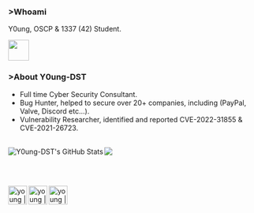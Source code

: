 ### >Whoami

Y0ung, OSCP & 1337 (42) Student.

<img width="42px" src="[https://media.discordapp.net/attachments/635278809741918218/779662771591446558/b.gif](https://media.discordapp.net/attachments/635278809741918218/779662771591446558/b.gif?ex=65feb68a&is=65ec418a&hm=ca730cea7e02a02155a03d55d15cfe92b9dc61576c517a8863f958565da6012e&)">

### >About Y0ung-DST

- Full time Cyber Security Consultant.
- Bug Hunter, helped to secure over 20+ companies, including (PayPal, Valve, Discord etc...).
- Vulnerability Researcher, identified and reported CVE-2022-31855 & CVE-2021-26723.
<br>
<a href="https://github.com/Y0ung-DST">
<img src="https://lanyard-profile-readme.vercel.app/api/633772744483274793"/>
</a>
<img align="left" alt="Y0ung-DST's GitHub Stats" src="https://github-readme-stats.vercel.app/api?username=Y0ung-DST&show_icons=true&theme=chartreuse-dark" />

<br><br>

[<img align="left" alt="young | Twitter" width="38px" src="https://media.discordapp.net/attachments/635278809741918218/965786404942647306/unknown.png" />][twitter]
[<img align="left" alt="young | HTB" width="38px" src="https://media.discordapp.net/attachments/825798322673025084/884091379012206713/RJZMUY81IQLQ.png" />][HTB]
[<img align="left" alt="young | medium" width="38px" src="https://upload.wikimedia.org/wikipedia/commons/thumb/e/ec/Medium_logo_Monogram.svg/1200px-Medium_logo_Monogram.svg.png" />][medium]


[HTB]: https://app.hackthebox.com/profile/252510
[twitter]: https://twitter.com/Y0ung_MA
[medium]: https://y0ungdst.medium.com
